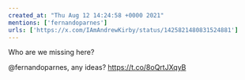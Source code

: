 ```yaml
---
created_at: "Thu Aug 12 14:24:58 +0000 2021"
mentions: ['fernandoparnes']
urls: ['https://x.com/IAmAndrewKirby/status/1425821480831524881']
---
```


Who are we missing here? 

@fernandoparnes, any ideas? https://t.co/8oQrtJXqyB